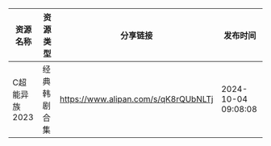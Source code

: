 | 资源名称      | 资源类型   | 分享链接                                 | 发布时间                |
| --------- | ------ | ------------------------------------ | ------------------- |
| C超能异族2023 | 经典韩剧合集 | https://www.alipan.com/s/qK8rQUbNLTj | 2024-10-04 09:08:08 |
